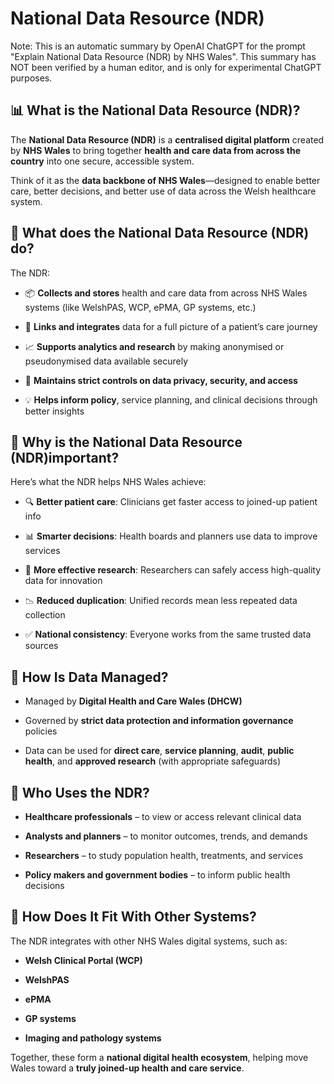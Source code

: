 # National Data Resource (NDR)

Note: This is an automatic summary by OpenAI ChatGPT for the prompt "Explain
National Data Resource (NDR) by NHS Wales". This summary has NOT been verified
by a human editor, and is only for experimental ChatGPT purposes.

## 📊 What is the National Data Resource (NDR)?

The **National Data Resource (NDR)** is a **centralised digital platform**
created by **NHS Wales** to bring together **health and care data from across
the country** into one secure, accessible system.

Think of it as the **data backbone of NHS Wales**—designed to enable better
care, better decisions, and better use of data across the Welsh healthcare
system.

## 🧩 What does the National Data Resource (NDR) do?

The NDR:

- 📦 **Collects and stores** health and care data from across NHS Wales systems
  (like WelshPAS, WCP, ePMA, GP systems, etc.)

- 🔄 **Links and integrates** data for a full picture of a patient’s care journey

- 📈 **Supports analytics and research** by making anonymised or pseudonymised data available securely

- 🔐 **Maintains strict controls on data privacy, security, and access**

- 💡 **Helps inform policy**, service planning, and clinical decisions through better insights

## 🎯 Why is the National Data Resource (NDR)important?

Here’s what the NDR helps NHS Wales achieve:

- 🔍 **Better patient care**: Clinicians get faster access to joined-up patient info

- 📊 **Smarter decisions**: Health boards and planners use data to improve services

- 🔬 **More effective research**: Researchers can safely access high-quality data for innovation

- 📉 **Reduced duplication**: Unified records mean less repeated data collection

- ✅ **National consistency**: Everyone works from the same trusted data sources

## 🔐 How Is Data Managed?

- Managed by **Digital Health and Care Wales (DHCW)**

- Governed by **strict data protection and information governance** policies

- Data can be used for **direct care**, **service planning**, **audit**,
  **public health**, and **approved research** (with appropriate safeguards)

## 🧠 Who Uses the NDR?

- **Healthcare professionals** – to view or access relevant clinical data

- **Analysts and planners** – to monitor outcomes, trends, and demands

- **Researchers** – to study population health, treatments, and services

- **Policy makers and government bodies** – to inform public health decisions

## 🔗 How Does It Fit With Other Systems?

The NDR integrates with other NHS Wales digital systems, such as:

- **Welsh Clinical Portal (WCP)**

- **WelshPAS**

- **ePMA**

- **GP systems**

- **Imaging and pathology systems**

Together, these form a **national digital health ecosystem**, helping move Wales toward a **truly joined-up health and care service**.
